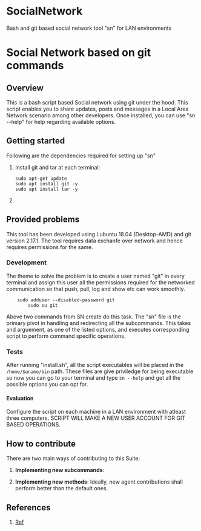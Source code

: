 # SocialNetwork
Bash and git based social network tool "sn" for LAN environments

# Social Network based on git commands

## Overview
This is a bash script based Social network using git under the hood. This script enables you to share updates, posts and messages in a Local Area Network scenario among other developers. Once installed, you can use "sn --help" for help regarding available options.

## Getting started
Following are the dependencies required for setting up "sn"
1. Install git and tar at each terminal:
    ```
    sudo apt-get update
	sudo apt install git -y
	sudo apt install tar -y
	```

2. 


## Provided problems 
This tool has been developed using Lubuntu 18.04 (Desktop-AMD) and git version 2.17.1. The tool requires data exchanfe over network and hence requires permissions for the same.

### Development
The theme to solve the problem is to create a user named "git" in every terminal and assign this user all the permissions required for the networked communication so that push, pull, log and show etc can work smoothly. 
``` 
	sudo adduser --disabled-password git
    	sudo su git
```
Above two commands from SN create do this task. 
The "sn" file is the primary pivot in handling and redirecting all the subcommands. This takes and arguement, as one of the listed options, and executes corresponding script to perform command specific operations.

### Tests 
After running "install.sh", all the script executables will be placed in the 
```/home/$uname/bin``` path. These files are give priviledge for being executable so now you can go to your terminal and type 
```sn --help``` and get all the possible options you can opt for.

#### Evaluation
Configure the script on each machine in a LAN environment with atleast three computers. SCRIPT WILL MAKE A NEW USER ACCOUNT FOR GIT BASED OPERATIONS.  

## How to contribute
There are two main ways of contributing to this Suite:

1. **Implementing new subcommands**: 

2. **Implementing new methods**: Ideally, new agent contributions shall perform better than the default ones.

## References
1. [Ref](url)
